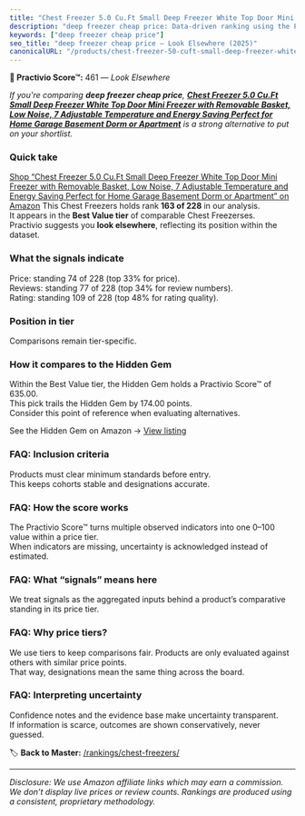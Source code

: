 ```yaml
---
title: "Chest Freezer 5.0 Cu.Ft Small Deep Freezer White Top Door Mini Freezer with Removable Basket, Low Noise, 7 Adjustable Temperature and Energy Saving Perfect for Home Garage Basement Dorm or Apartment"
description: "deep freezer cheap price: Data-driven ranking using the Practivio Score™. Positioned by quality, value, demand, findability, momentum."
keywords: ["deep freezer cheap price"]
seo_title: "deep freezer cheap price — Look Elsewhere (2025)"
canonicalURL: "/products/chest-freezer-50-cuft-small-deep-freezer-white-top-door-mini-freezer-with-removable-basket-low-noise-7-adjustable-temperature-and-energy-saving-perfect-for-home-garage-basement-dorm-or-apartment-B0CL3TC13B/"
---
```


**🚫 Practivio Score™:** 461 — _Look Elsewhere_


*If you're comparing **deep freezer cheap price**, **[Chest Freezer 5.0 Cu.Ft Small Deep Freezer White Top Door Mini Freezer with Removable Basket, Low Noise, 7 Adjustable Temperature and Energy Saving Perfect for Home Garage Basement Dorm or Apartment](https://www.amazon.com/dp/B0CL3TC13B?tag=practivio-20)** is a strong alternative to put on your shortlist.*
### Quick take
[Shop “Chest Freezer 5.0 Cu.Ft Small Deep Freezer White Top Door Mini Freezer with Removable Basket, Low Noise, 7 Adjustable Temperature and Energy Saving Perfect for Home Garage Basement Dorm or Apartment” on Amazon](https://www.amazon.com/dp/B0CL3TC13B?tag=practivio-20)
This Chest Freezers holds rank **163 of 228** in our analysis.  
It appears in the **Best Value tier** of comparable Chest Freezerses.  
Practivio suggests you **look elsewhere**, reflecting its position within the dataset.

### What the signals indicate
Price: standing 74 of 228 (top 33% for price).  
Reviews: standing 77 of 228 (top 34% for review numbers).  
Rating: standing 109 of 228 (top 48% for rating quality).  

### Position in tier
Comparisons remain tier-specific.

### How it compares to the Hidden Gem
Within the Best Value tier, the Hidden Gem holds a Practivio Score™ of 635.00.  
This pick trails the Hidden Gem by 174.00 points.  
Consider this point of reference when evaluating alternatives.  

See the Hidden Gem on Amazon → [View listing](https://www.amazon.com/dp/B07H463Q6Y?tag=practivio-20)

### FAQ: Inclusion criteria
Products must clear minimum standards before entry.  
This keeps cohorts stable and designations accurate.

### FAQ: How the score works
The Practivio Score™ turns multiple observed indicators into one 0–100 value within a price tier.  
When indicators are missing, uncertainty is acknowledged instead of estimated.

### FAQ: What “signals” means here
We treat signals as the aggregated inputs behind a product’s comparative standing in its price tier.

### FAQ: Why price tiers?
We use tiers to keep comparisons fair. Products are only evaluated against others with similar price points.  
That way, designations mean the same thing across the board.

### FAQ: Interpreting uncertainty
Confidence notes and the evidence base make uncertainty transparent.  
If information is scarce, outcomes are shown conservatively, never guessed.


🏷️ **Back to Master:** [/rankings/chest-freezers/](/rankings/chest-freezers/)

---
_Disclosure: We use Amazon affiliate links which may earn a commission. We don’t display live prices or review counts. Rankings are produced using a consistent, proprietary methodology._
